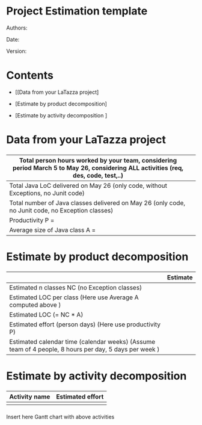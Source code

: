 # Project Estimation  template

Authors:

Date:

Version:

# Contents

- [[Data from your LaTazza project]

- [Estimate by product decomposition]
- [Estimate by activity decomposition ]



# Data from your LaTazza project

###

|         Total person hours  worked by your  team, considering period March 5 to May 26, considering ALL activities (req, des, code, test,..)    |   |             
| ----------- | ------------------------------- | 
|Total Java LoC delivered on May 26 (only code, without Exceptions, no Junit code) | |
| Total number of Java classes delivered on May 26 (only code, no Junit code, no Exception classes)| |
| Productivity P =| |
|Average size of Java class A = | |

# Estimate by product decomposition



### 

|             | Estimate                        |             
| ----------- | ------------------------------- |  
| Estimated n classes NC (no Exception classes)  |                             |             
| Estimated LOC per class  (Here use Average A computed above )      |                            | 
| Estimated LOC (= NC * A) | |
| Estimated effort  (person days) (Here use productivity P)  |                                      |      
| Estimated calendar time (calendar weeks) (Assume team of 4 people, 8 hours per day, 5 days per week ) |                    |               


# Estimate by activity decomposition



### 

|         Activity name    | Estimated effort    |             
| ----------- | ------------------------------- | 
| | |


###
Insert here Gantt chart with above activities

